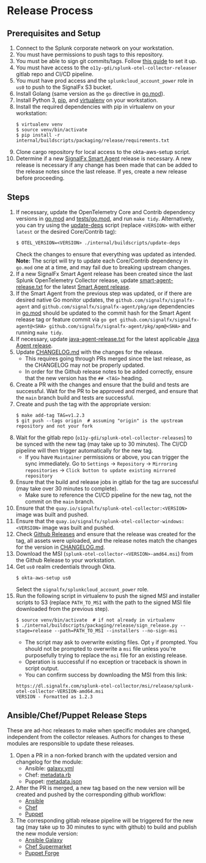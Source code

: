 # Release Process

## Prerequisites and Setup

1. Connect to the Splunk corporate network on your workstation.
1. You must have permissions to push tags to this repository.
1. You must be able to sign git commits/tags. Follow [this guide](
   https://docs.github.com/en/github/authenticating-to-github/signing-commits)
   to set it up.
1. You must have access to the `o11y-gdi/splunk-otel-collector-releaser` gitlab
   repo and CI/CD pipeline.
1. You must have prod access and the `splunkcloud_account_power` role in `us0`
   to push to the SignalFx S3 bucket.
1. Install Golang (same version as the `go` directive in [go.mod](../go.mod)).
1. Install Python 3, [pip](https://pip.pypa.io/en/stable/installing/),
   and [virtualenv](https://virtualenv.pypa.io/en/latest/) on your workstation.
1. Install the required dependencies with pip in virtualenv on your workstation:
   ```
   $ virtualenv venv
   $ source venv/bin/activate
   $ pip install -r internal/buildscripts/packaging/release/requirements.txt
   ```
1. Clone cargo repository for local access to the okta-aws-setup script.
1. Determine if a new [SignalFx Smart Agent](https://github.com/signalfx/signalfx-agent)
   release is necessary. A new release is necessary if any change has been made that
   can be added to the release notes since the last release. If yes, create a new
   release before proceeding.

## Steps

1. If necessary, update the OpenTelemetry Core and Contrib dependency versions
   in [go.mod](../go.mod) and [tests/go.mod](../tests/go.mod), and run
   `make tidy`.  Alternatively, you can try using the [update-deps](
   ../internal/buildscripts/update-deps) script (replace `<VERSION>` with
   either `latest` or the desired Core/Contrib tag):
   ```
   $ OTEL_VERSION=<VERSION> ./internal/buildscripts/update-deps
   ```
   Check the changes to ensure that everything was updated as intended.
   **Note:** The script will try to update each Core/Contrib dependency in
   `go.mod` one at a time, and may fail due to breaking upstream changes.
1. If a new SignalFx Smart Agent release has been created since the last Splunk
   OpenTelemetry Collector release, update [smart-agent-release.txt](
   ../internal/buildscripts/packaging/smart-agent-release.txt) for the latest
   [Smart Agent release](https://github.com/signalfx/signalfx-agent/releases).
1. If the Smart Agent from the previous step was updated, or if there are
   desired native Go monitor updates, the
   `github.com/signalfx/signalfx-agent` and
   `github.com/signalfx/signalfx-agent/pkg/apm` dependencies in [go.mod](
   ../go.mod) should be updated to the commit hash for the Smart Agent release tag or feature commit
   via `go get github.com/signalfx/signalfx-agent@<SHA> github.com/signalfx/signalfx-agent/pkg/apm@<SHA>` and running `make tidy`.
1. If necessary, update [java-agent-release.txt](
   ../instrumentation/packaging/java-agent-release.txt) for the latest
   applicable [Java Agent release](
   https://github.com/signalfx/splunk-otel-java/releases).
1. Update [CHANGELOG.md](../CHANGELOG.md) with the changes for the release.
   - This requires going through PRs merged since the last release, as the
   CHANGELOG may not be properly updated.
   - In order for the Github release notes to be added correctly, ensure that
   the new version has the `## <TAG>` heading.
1. Create a PR with the changes and ensure that the build and tests are
   successful.  Wait for the PR to be approved and merged, and ensure that the
   `main` branch build and tests are successful.
1. Create and push the tag with the appropriate version:
   ```
   $ make add-tag TAG=v1.2.3
   $ git push --tags origin  # assuming "origin" is the upstream repository and not your fork
   ```
1. Wait for the gitlab repo (`o11y-gdi/splunk-otel-collector-releases`) to be synced with
   the new tag (may take up to 30 minutes). The CI/CD pipeline will then trigger
   automatically for the new tag.
   - If you have `Maintainer` permissions or above, you can trigger the sync
     immediately. Go to `Settings` -> `Repository` -> `Mirroring repositories` ->
     `Click button to update existing mirrored repository`
1. Ensure that the build and release jobs in gitlab for the tag are successful
   (may take over 30 minutes to complete).
   - Make sure to reference the CI/CD pipeline for the new tag, not the commit on the
     `main` branch.
1. Ensure that the `quay.io/signalfx/splunk-otel-collector:<VERSION>` image
   was built and pushed.
1. Ensure that the `quay.io/signalfx/splunk-otel-collector-windows:<VERSION>`
   image was built and pushed.
1. Check [Github Releases](
   https://github.com/signalfx/splunk-otel-collector/releases/) and ensure that
   the release was created for the tag, all assets were uploaded, and the
   release notes match the changes for the version in [CHANGELOG.md](
   ../CHANGELOG.md).
1. Download the MSI (`splunk-otel-collector-<VERSION>-amd64.msi`) from the
   Github Release to your workstation.
1. Get `us0` realm credentials through Okta.
   ```
   $ okta-aws-setup us0
   ```
   Select the `signalfx/splunkcloud_account_power` role.
1. Run the following script in virtualenv to push the signed MSI and installer
   scripts to S3 (replace `PATH_TO_MSI` with the path to the signed MSI file
   downloaded from the previous step).
   ```
   $ source venv/bin/activate  # if not already in virtualenv
   $ ./internal/buildscripts/packaging/release/sign_release.py --stage=release --path=PATH_TO_MSI --installers --no-sign-msi
   ```
   - The script may ask to overwrite existing files. Opt `y` if prompted. You should not
     be prompted to overwrite a `msi` file unless you're purposefully trying to
     replace the `msi` file for an existing release.
   - Operation is successful if no exception or traceback is shown in script output.
   - You can confirm success by downloading the MSI from this link:
   ```
   https://dl.signalfx.com/splunk-otel-collector/msi/release/splunk-otel-collector-VERSION-amd64.msi
   VERSION - Formatted as 1.2.3
   ```

## Ansible/Chef/Puppet Release Steps

These are ad-hoc releases to make when specific modules are changed, independent
from the collector releases. Authors for changes to these modules are responsible
to update these releases.

1. Open a PR in a non-forked branch with the updated version and changelog
   for the module:
   - Ansible: [galaxy.yml](https://github.com/signalfx/splunk-otel-collector/blob/main/deployments/ansible/galaxy.yml)
   - Chef: [metadata.rb](https://github.com/signalfx/splunk-otel-collector/blob/main/deployments/chef/metadata.rb)
   - Puppet: [metadata.json](https://github.com/signalfx/splunk-otel-collector/blob/main/deployments/puppet/metadata.json)
1. After the PR is merged, a new tag based on the new version will be created
   and pushed by the corresponding github workflow:
   - [Ansible](https://github.com/signalfx/splunk-otel-collector/actions/workflows/ansible.yml)
   - [Chef](https://github.com/signalfx/splunk-otel-collector/actions/workflows/chef.yml)
   - [Puppet](https://github.com/signalfx/splunk-otel-collector/actions/workflows/puppet.yml)
1. The corresponding gitlab release pipeline will be triggered for the new tag
   (may take up to 30 minutes to sync with github) to build and publish the
   new module version:
   - [Ansible Galaxy](https://galaxy.ansible.com/signalfx/splunk_otel_collector)
   - [Chef Supermarket](https://supermarket.chef.io/cookbooks/splunk_otel_collector)
   - [Puppet Forge](https://forge.puppet.com/modules/signalfx/splunk_otel_collector)

